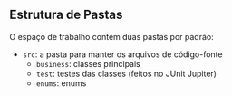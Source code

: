 ## Estrutura de Pastas

O espaço de trabalho contém duas pastas por padrão:

- `src`: a pasta para manter os arquivos de código-fonte
  - `business`: classes principais
  - `test`: testes das classes (feitos no JUnit Jupiter)
  - `enums`: enums


